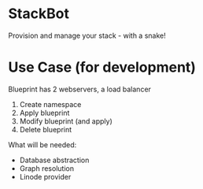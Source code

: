 # StackBot
Provision and manage your stack - with a snake!

# Use Case (for development)
Blueprint has 2 webservers, a load balancer
1) Create namespace
2) Apply blueprint
3) Modify blueprint (and apply)
4) Delete blueprint

What will be needed:
- Database abstraction 
- Graph resolution
- Linode provider
